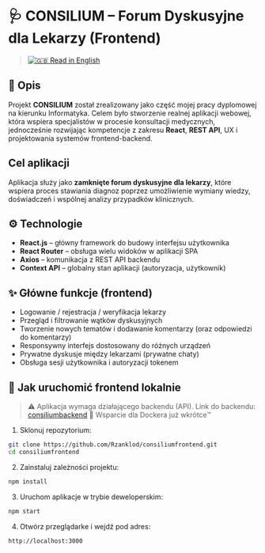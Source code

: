 # 🩺 CONSILIUM – Forum Dyskusyjne dla Lekarzy (Frontend)

> [![🇬🇧](https://flagcdn.com/w20/gb.png) Read in English](README.md)

## 📌 Opis

Projekt **CONSILIUM** został zrealizowany jako część mojej pracy dyplomowej na kierunku Informatyka. Celem było stworzenie realnej aplikacji webowej, która wspiera specjalistów w procesie konsultacji medycznych, jednocześnie rozwijając kompetencje z zakresu **React**, **REST API**, UX i projektowania systemów frontend-backend.

## Cel aplikacji

Aplikacja służy jako **zamknięte forum dyskusyjne dla lekarzy**, które wspiera proces stawiania diagnoz poprzez umożliwienie wymiany wiedzy, doświadczeń i wspólnej analizy przypadków klinicznych.

## ⚙️ Technologie

- **React.js** – główny framework do budowy interfejsu użytkownika  
- **React Router** – obsługa wielu widoków w aplikacji SPA  
- **Axios** – komunikacja z REST API backendu   
- **Context API** – globalny stan aplikacji (autoryzacja, użytkownik)  

## ✨ Główne funkcje (frontend)

- Logowanie / rejestracja / weryfikacja lekarzy
- Przegląd i filtrowanie wątków dyskusyjnych
- Tworzenie nowych tematów i dodawanie komentarzy (oraz odpowiedzi do komentarzy)
- Responsywny interfejs dostosowany do różnych urządzeń
- Prywatne dyskusje między lekarzami (prywatne chaty)
- Obsługa sesji użytkownika i autoryzacji tokenem

## 🚀 Jak uruchomić frontend lokalnie

> ⚠️
> Aplikacja wymaga działającego backendu (API). Link do backendu: [consiliumbackend](https://github.com/azuchora/consiliumbackend)
> 🐳 Wsparcie dla Dockera już wkrótce™

1. Sklonuj repozytorium:

```bash
git clone https://github.com/Rzanklod/consiliumfrontend.git
cd consiliumfrontend
```

2. Zainstaluj zależności projektu:

```bash
npm install
```

3. Uruchom aplikacje w trybie deweloperskim:

```bash
npm start
```

4. Otwórz przeglądarke i wejdź pod adres:

```bash
http://localhost:3000
```

